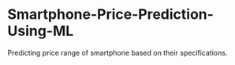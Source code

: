 # Smartphone-Price-Prediction-Using-ML
Predicting price range of smartphone based on their specifications.
